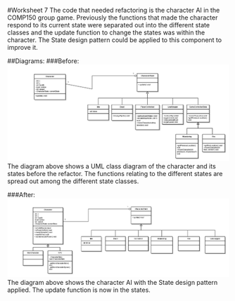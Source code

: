 #Worksheet 7
The code that needed refactoring is the character AI in the COMP150 group game. Previously the functions that made the character respond to its current state were separated out into the different state classes and the update function to change the states was within the character. The State design pattern could be applied to this component to improve it.

##Diagrams:
###Before:
![Before refactor](https://raw.githubusercontent.com/MaddieK19/comp110-worksheets/master/Worksheet%207/Diagram%20before%20refactor.png) 
The diagram above shows a UML class diagram of the character and its states before the refactor. The functions relating to the different states are spread out among the different state classes.  

###After:   
![After refactor](https://raw.githubusercontent.com/MaddieK19/comp110-worksheets/master/Worksheet%207/Diagram%20after%20refactor.png)  
The diagram above shows the character AI with the State design pattern applied. The update function is now in the states.

